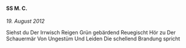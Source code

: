 #### SS M. C.

_19. August 2012_

Siehst du
Der Irrwisch
Reigen
Grün gebärdend
Reuegischt
Hör zu
Der Schauermär
Von Ungestüm
Und Leiden
Die schellend
Brandung spricht
